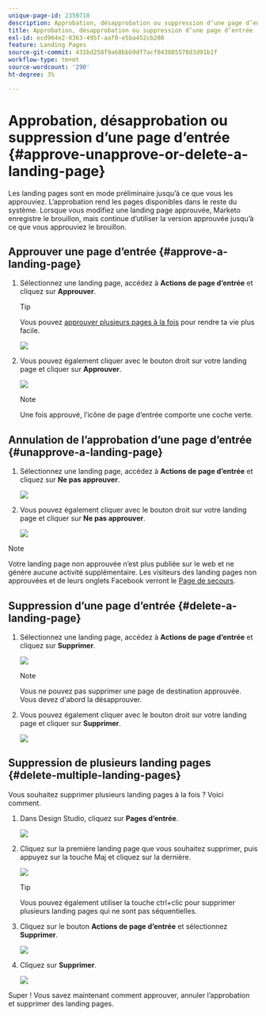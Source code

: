 ```yaml
---
unique-page-id: 2359710
description: Approbation, désapprobation ou suppression d’une page d’entrée - Documents Marketo - Documentation du produit
title: Approbation, désapprobation ou suppression d’une page d’entrée
exl-id: ecd964e2-8363-495f-aaf0-e5ba452cb280
feature: Landing Pages
source-git-commit: 431bd258f9a68bbb9df7acf043085578d3d91b1f
workflow-type: tm+mt
source-wordcount: '290'
ht-degree: 3%

---
```


# Approbation, désapprobation ou suppression d’une page d’entrée {#approve-unapprove-or-delete-a-landing-page}

Les landing pages sont en mode préliminaire jusqu’à ce que vous les approuviez. L’approbation rend les pages disponibles dans le reste du système. Lorsque vous modifiez une landing page approuvée, Marketo enregistre le brouillon, mais continue d’utiliser la version approuvée jusqu’à ce que vous approuviez le brouillon.

## Approuver une page d’entrée {#approve-a-landing-page}

1. Sélectionnez une landing page, accédez à **Actions de page d’entrée** et cliquez sur **Approuver**.

   >[!TIP]
   >
   >Vous pouvez [approuver plusieurs pages à la fois](/help/marketo/product-docs/demand-generation/landing-pages/landing-page-actions/approve-multiple-landing-pages-at-once.md) pour rendre ta vie plus facile.

   ![](assets/image2014-9-16-15-3a28-3a22.png)

1. Vous pouvez également cliquer avec le bouton droit sur votre landing page et cliquer sur **Approuver**.

   ![](assets/image2014-9-16-15-3a30-3a4.png)

   >[!NOTE]
   >
   >Une fois approuvé, l’icône de page d’entrée comporte une coche verte.

## Annulation de l’approbation d’une page d’entrée {#unapprove-a-landing-page}

1. Sélectionnez une landing page, accédez à **Actions de page d’entrée** et cliquez sur **Ne pas approuver**.

   ![](assets/image2014-9-16-15-3a31-3a8.png)

1. Vous pouvez également cliquer avec le bouton droit sur votre landing page et cliquer sur **Ne pas approuver**.

   ![](assets/image2014-9-16-15-3a31-3a34.png)

>[!NOTE]
>
>Votre landing page non approuvée n’est plus publiée sur le web et ne génère aucune activité supplémentaire. Les visiteurs des landing pages non approuvées et de leurs onglets Facebook verront le [Page de secours](/help/marketo/product-docs/administration/settings/set-a-fallback-page.md).

## Suppression d’une page d’entrée {#delete-a-landing-page}

1. Sélectionnez une landing page, accédez à **Actions de page d’entrée** et cliquez sur **Supprimer**.

   ![](assets/image2014-9-16-15-3a49-3a59.png)

   >[!NOTE]
   >
   >Vous ne pouvez pas supprimer une page de destination approuvée. Vous devez d&#39;abord la désapprouver.

1. Vous pouvez également cliquer avec le bouton droit sur votre landing page et cliquer sur **Supprimer**.

   ![](assets/image2014-9-16-15-3a50-3a40.png)

## Suppression de plusieurs landing pages {#delete-multiple-landing-pages}

Vous souhaitez supprimer plusieurs landing pages à la fois ? Voici comment.

1. Dans Design Studio, cliquez sur **Pages d’entrée**.

   ![](assets/one.png)

1. Cliquez sur la première landing page que vous souhaitez supprimer, puis appuyez sur la touche Maj et cliquez sur la dernière.

   ![](assets/two.png)

   >[!TIP]
   >
   >Vous pouvez également utiliser la touche ctrl+clic pour supprimer plusieurs landing pages qui ne sont pas séquentielles.

1. Cliquez sur le bouton **Actions de page d’entrée** et sélectionnez **Supprimer**.

   ![](assets/three.png)

1. Cliquez sur **Supprimer**.

   ![](assets/four.png)

Super ! Vous savez maintenant comment approuver, annuler l’approbation et supprimer des landing pages.
